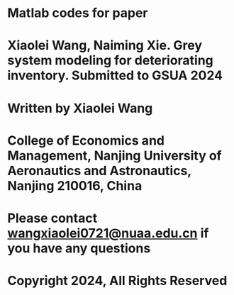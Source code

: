 # Matlab codes for paper
# Xiaolei Wang, Naiming Xie. Grey system modeling for deteriorating inventory. Submitted to GSUA 2024
# Written by Xiaolei Wang
# College of Economics and Management, Nanjing University of Aeronautics and Astronautics, Nanjing 210016, China
# Please contact wangxiaolei0721@nuaa.edu.cn if you have any questions
# Copyright 2024, All Rights Reserved

